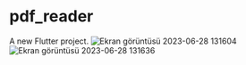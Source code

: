 # pdf_reader

A new Flutter project.
![Ekran görüntüsü 2023-06-28 131604](https://github.com/balkayunus7/pdf_reader/assets/98759759/630a1f34-6f61-4390-a553-1e5867153a19)
![Ekran görüntüsü 2023-06-28 131636](https://github.com/balkayunus7/pdf_reader/assets/98759759/b00676e4-2720-45ca-ac7c-bfa8d04b44e8)
